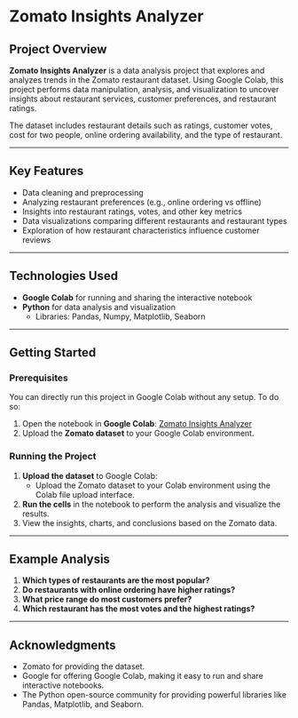 # Zomato Insights Analyzer

## Project Overview

**Zomato Insights Analyzer** is a data analysis project that explores and analyzes trends in the Zomato restaurant dataset. Using Google Colab, this project performs data manipulation, analysis, and visualization to uncover insights about restaurant services, customer preferences, and restaurant ratings.

The dataset includes restaurant details such as ratings, customer votes, cost for two people, online ordering availability, and the type of restaurant.

---

## Key Features
- Data cleaning and preprocessing
- Analyzing restaurant preferences (e.g., online ordering vs offline)
- Insights into restaurant ratings, votes, and other key metrics
- Data visualizations comparing different restaurants and restaurant types
- Exploration of how restaurant characteristics influence customer reviews

---

## Technologies Used
- **Google Colab** for running and sharing the interactive notebook
- **Python** for data analysis and visualization
  - Libraries: Pandas, Numpy, Matplotlib, Seaborn

---

## Getting Started

### Prerequisites

You can directly run this project in Google Colab without any setup. To do so:

1. Open the notebook in **Google Colab**: [Zomato Insights Analyzer](https://colab.research.google.com/)
2. Upload the **Zomato dataset** to your Google Colab environment.

### Running the Project

1. **Upload the dataset** to Google Colab:
   - Upload the Zomato dataset to your Colab environment using the Colab file upload interface.
2. **Run the cells** in the notebook to perform the analysis and visualize the results.
3. View the insights, charts, and conclusions based on the Zomato data.

---

## Example Analysis

1. **Which types of restaurants are the most popular?**
2. **Do restaurants with online ordering have higher ratings?**
3. **What price range do most customers prefer?**
4. **Which restaurant has the most votes and the highest ratings?**


---

## Acknowledgments

- Zomato for providing the dataset.
- Google for offering Google Colab, making it easy to run and share interactive notebooks.
- The Python open-source community for providing powerful libraries like Pandas, Matplotlib, and Seaborn.
